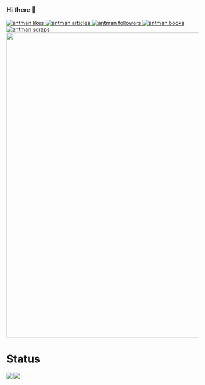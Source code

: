 ### Hi there 👋
<!-- Like のバッジ -->
<a href="https://zenn.dev/antman">
  <img src="https://zenn.badge.nikaera.com/s/antman/likes?style=plastic&ver=2" alt="antman likes" />
</a>

<!-- Articles のバッジ -->
<a href="https://zenn.dev/antman/articles">
  <img src="https://zenn.badge.nikaera.com/s/antman/articles?style=plastic&ver=2" alt="antman articles" />
</a>

<!-- Followers のバッジ -->
<a href="https://zenn.dev/antman/followers">
  <img src="https://zenn.badge.nikaera.com/s/antman/followers?style=plastic&ver=2" alt="antman followers" />
</a>

<!-- Books のバッジ -->
<a href="https://zenn.dev/antman/books">
  <img src="https://zenn.badge.nikaera.com/s/antman/books?style=plastic&ver=2" alt="antman books" />
</a>

<!-- Scraps のバッジ -->
<a href="https://zenn.dev/antman/scraps">
  <img src="https://zenn.badge.nikaera.com/s/antman/scraps?style=plastic&ver=2" alt="antman scraps" />
</a>
<img width=800 src="https://github-profile-trophy.vercel.app/?username=yama-yeah&column=8&theme=gruvbox&no-frame=true&ver=2"/>

<H1>Status</H1>
<div>
<img align="left" src="https://github-readme-stats.vercel.app/api?username=yama-yeah&count_private=true&show_icons=true&ver=2" />

<img align="left" src="https://github-readme-stats.vercel.app/api/top-langs/?username=yama-yeah&ver=2" /></div>  
<div>
<pre style="font-size: 10px;line-height: 10px;"><span style="color:#fef5e3;">.}</span><span style="color:#fef5e3;">.}</span><span style="color:#fef5e3;">.}</span>
<!--
**yama-yeah/yama-yeah** is a ✨ _special_ ✨ repository because its `README.md` (this file) appears on your GitHub profile.

Here are some ideas to get you started:

- 🔭 I’m currently working on ...
- 🌱 I’m currently learning ...
- 👯 I’m looking to collaborate on ...
- 🤔 I’m looking for help with ...
- 💬 Ask me about ...
- 📫 How to reach me: ...
- 😄 Pronouns: ...
- ⚡ Fun fact: ... 
-->
